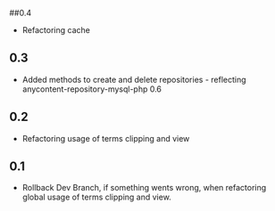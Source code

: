 ##0.4
* Refactoring cache
## 0.3
* Added methods to create and delete repositories - reflecting anycontent-repository-mysql-php 0.6
## 0.2
* Refactoring usage of terms clipping and view
## 0.1
* Rollback Dev Branch, if something wents wrong, when refactoring global usage of terms clipping and view.